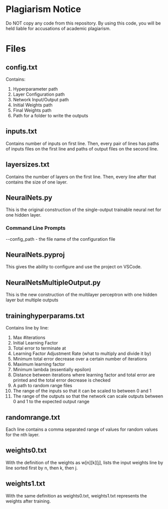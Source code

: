 # Plagiarism Notice
Do NOT copy any code from this repository. By using this code, you will be held liable for accusations of academic plagiarism.

# Files
## config.txt
Contains:  
1. Hyperparameter path  
2. Layer Configuration path  
3. Network Input/Output path  
4. Initial Weights path  
5. Final Weights path  
6. Path for a folder to write the outputs
## inputs.txt
Contains number of inputs on first line. Then, every pair of lines has paths of inputs files on the first line and paths of output files on the second line.
## layersizes.txt
Contains the number of layers on the first line. Then, every line after that contains the size of one layer.
## NeuralNets.py
This is the original construction of the single-output trainable neural net for one hidden layer.
### Command Line Prompts
--config_path - the file name of the configuration file
## NeuralNets.pyproj
This gives the ability to configure and use the project on VSCode.
## NeuralNetsMultipleOutput.py
This is the new construction of the multilayer perceptron with one hidden layer but multiple outputs
## traininghyperparams.txt
Contains line by line:  
1. Max #iterations  
2. Initial Learning Factor  
3. Total error to terminate at  
4. Learning Factor Adjustment Rate (what to multiply and divide it by)  
5. Minimum total error decrease over a certain number of iterations  
6. Maximum learning factor  
7. Minimum lambda (essentially epsilon)  
8. Distance between iterations where learning factor and total error are printed and the total error decrease is checked  
9. A path to random range files
10. The range of the inputs so that it can be scaled to between 0 and 1
11. The range of the outputs so that the network can scale outputs between 0 and 1 to the expected output range
## randomrange.txt
Each line contains a comma separated range of values for random values for the nth layer.
## weights0.txt
With the definition of the weights as w[n][k][j], lists the input weights line by line sorted first by n, then k, then j.
## weights1.txt
With the same definition as weights0.txt, weights1.txt represents the weights after training.
